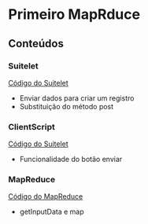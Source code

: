 # Primeiro MapRduce

## Conteúdos

### Suitelet
[Código do Suitelet](./Ex3_Suitelet.js)
* Enviar dados para criar um registro
* Substituição do método post

### ClientScript
[Código do Suitelet](./Ex3_Suitelet.js)
* Funcionalidade do botão enviar

### MapReduce
[Código do MapReduce](./Ex3_MapReduce.js)
* getInputData e map
